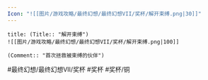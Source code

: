 ```yaml
---
Icon: "![[图片/游戏攻略/最终幻想/最终幻想VII/奖杯/解开束缚.png|30]]"
---
```

```ad-common-bronze-trophy
title: (Title:: "解开束缚")
![[图片/游戏攻略/最终幻想/最终幻想VII/奖杯/解开束缚.png|100]]

(Comment:: "首次拯救被束缚的伙伴")
```

#最终幻想/最终幻想VII/奖杯 #奖杯 #奖杯/铜
